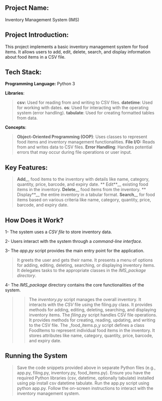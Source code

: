 **Project Name**: 
----------------
   Inventory Management System (IMS)

**Project Introduction**:
------------------------
This project implements a basic inventory management system for food items. 
It allows users to add, edit, delete, search, and display information about food items in a CSV file.

**Tech Stack**:
----------------
**Programming Language:** Python 3

 **Libraries**:

> **csv:** Used for reading from and writing to CSV files.
> **datetime**: Used for working with dates.
> **os**: Used for interacting with the operating system (error handling).
>**tabulate**: Used for creating formatted tables from data.

**Concepts**:

> **Object-Oriented Programming (OOP)**: Uses classes to represent food items and inventory management functionalities.
> **File I/O:** Reads from and writes data to CSV files.
> **Error Handling**: Handles potential errors that may occur during file operations or user input.

 **Key Features:**
--------------
> **Add**__ food items to the inventory with details like name, category, quantity, price, barcode, and expiry date.
>** Edit**__ existing food items in the inventory.
> **Delete**__ food items from the inventory.
>** Display**__ the entire inventory in a tabular format.
> **Search**__ for food items based on various criteria like name, category, quantity, price, barcode, and expiry date.

 **How Does it Work?**
--------------------
1- The system uses a _CSV file_ to store inventory data.

2- Users interact with the system through a _command-line interface._

3- The _app.py_ script provides the main entry point for the application.
> It greets the user and gets their name.
> It presents a menu of options for adding, editing, deleting, searching, or displaying inventory items.
> It delegates tasks to the appropriate classes in the _IMS_package directory_.

4- The _IMS_package_ directory contains the core functionalities of the system.
>> The _inventory.py_ script manages the overall inventory.
   > It interacts with the _CSV_ file using the filing.py class.
   > It provides methods for adding, editing, deleting, searching, and displaying inventory items.
>> The _filing.py_ script handles CSV file operations.
   > It provides methods for creating, reading, updating, and writing to the CSV file.
>> The _food_items.p_y script defines a class FoodItems to represent individual food items in the inventory.
   > It stores attributes like name, category, quantity, price, barcode, and expiry date.

 **Running the System**
-----------------------
> Save the code snippets provided above in separate Python files (e.g., app.py, filing.py, inventory.py, food_items.py).
> Ensure you have the required Python libraries (csv, datetime, optionally tabulate) installed using pip install csv datetime tabulate.
> Run the app.py script using python app.py.
> Follow the on-screen instructions to interact with the inventory management system.
